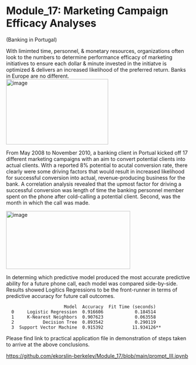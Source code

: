 # Module_17:  Marketing Campaign Efficacy Analyses 
(Banking in Portugal)

With limimted time, personnel, & monetary resources, organizations often look to the numbers to determine performance efficacy of marketing initiatives to ensure each dollar & minute invested in the initiatve is optimized & delivers an increased likelihood of the preferred return.  Banks in Europe are no different.  
<img width="278" height="178" alt="image" src="https://github.com/user-attachments/assets/5f15e448-f9e6-4687-a71d-a39b2deb788a" />

From May 2008 to November 2010, a banking client in Portual kicked off 17 different marketing campaigns with an aim to convert potential clients into actual clients.  With a reported 8% potential to acutal conversion rate, there clearly were some driving factors that would result in increased likelihood for successful conversion into actual, revenue-producing business for the bank.  A correlation analysis revealed that the upmost factor for driving a successful conversion was length of time the banking personnel member spent on the phone after cold-calling a potential client.  Second, was the month in which the call was made.

<img width="338" height="158" alt="image" src="https://github.com/user-attachments/assets/538b31b0-0b5b-40e9-aa8e-f2031eee52c4" />

In determing which predictive model produced the most accurate predictive ability for a future phone call, each model was compared side-by-side.  Results showed Logitics Regressions to be the front-runner in terms of predictive accuracy for future call outcomes.

                          Model  Accuracy  Fit Time (seconds)
      0     Logistic Regression  0.916606            0.184514
      1     K-Nearest Neighbors  0.907623            0.063558
      2           Decision Tree  0.893542            0.290119
      3  Support Vector Machine  0.915392           11.934126**

Please find link to practical application file in demonstration of steps taken to arrive at the above conclusions.

https://github.com/ekorslin-berkeley/Module_17/blob/main/prompt_III.ipynb


